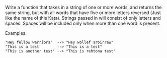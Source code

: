 Write a function that takes in a string of one or more words, and returns the same string, but with all words that have five or more letters reversed (Just like the name of this Kata). Strings passed in will consist of only letters and spaces. Spaces will be included only when more than one word is present.

Examples:

    "Hey fellow warriors"  --> "Hey wollef sroirraw" 
    "This is a test        --> "This is a test" 
    "This is another test" --> "This is rehtona test"
